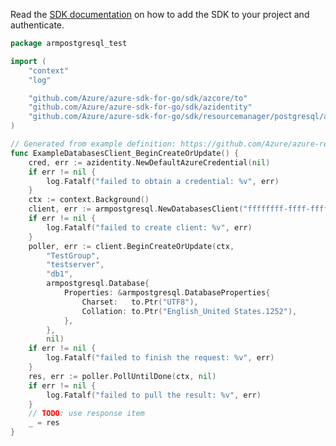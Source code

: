 Read the [SDK documentation](https://github.com/Azure/azure-sdk-for-go/blob/sdk%2Fresourcemanager%2Fpostgresql%2Farmpostgresql%2Fv1.0.0/sdk/resourcemanager/postgresql/armpostgresql/README.md) on how to add the SDK to your project and authenticate.

```go
package armpostgresql_test

import (
	"context"
	"log"

	"github.com/Azure/azure-sdk-for-go/sdk/azcore/to"
	"github.com/Azure/azure-sdk-for-go/sdk/azidentity"
	"github.com/Azure/azure-sdk-for-go/sdk/resourcemanager/postgresql/armpostgresql"
)

// Generated from example definition: https://github.com/Azure/azure-rest-api-specs/tree/main/specification/postgresql/resource-manager/Microsoft.DBforPostgreSQL/stable/2017-12-01/examples/DatabaseCreate.json
func ExampleDatabasesClient_BeginCreateOrUpdate() {
	cred, err := azidentity.NewDefaultAzureCredential(nil)
	if err != nil {
		log.Fatalf("failed to obtain a credential: %v", err)
	}
	ctx := context.Background()
	client, err := armpostgresql.NewDatabasesClient("ffffffff-ffff-ffff-ffff-ffffffffffff", cred, nil)
	if err != nil {
		log.Fatalf("failed to create client: %v", err)
	}
	poller, err := client.BeginCreateOrUpdate(ctx,
		"TestGroup",
		"testserver",
		"db1",
		armpostgresql.Database{
			Properties: &armpostgresql.DatabaseProperties{
				Charset:   to.Ptr("UTF8"),
				Collation: to.Ptr("English_United States.1252"),
			},
		},
		nil)
	if err != nil {
		log.Fatalf("failed to finish the request: %v", err)
	}
	res, err := poller.PollUntilDone(ctx, nil)
	if err != nil {
		log.Fatalf("failed to pull the result: %v", err)
	}
	// TODO: use response item
	_ = res
}
```
